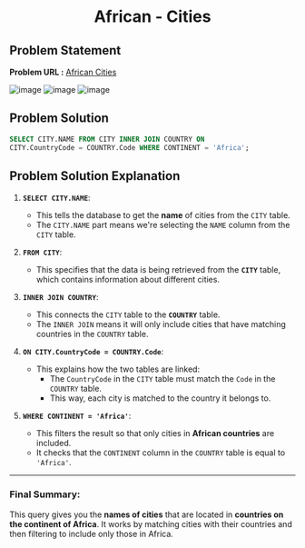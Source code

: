 <h1 align='center'>African - Cities</h1>

## Problem Statement

**Problem URL :** [African Cities](https://www.hackerrank.com/challenges/african-cities/problem?isFullScreen=true)

![image](https://github.com/user-attachments/assets/01534156-dc6e-4907-a0c5-80dfdd3ea3fc)
![image](https://github.com/user-attachments/assets/a2bcb456-d8b7-4481-b61e-86b6c8279f62)
![image](https://github.com/user-attachments/assets/8f904bca-85d4-440c-bae5-fba4ffc57f70)

## Problem Solution
```sql
SELECT CITY.NAME FROM CITY INNER JOIN COUNTRY ON 
CITY.CountryCode = COUNTRY.Code WHERE CONTINENT = 'Africa';
```

## Problem Solution Explanation

1. **`SELECT CITY.NAME`**:
   - This tells the database to get the **name** of cities from the `CITY` table.
   - The `CITY.NAME` part means we're selecting the `NAME` column from the `CITY` table.

2. **`FROM CITY`**:
   - This specifies that the data is being retrieved from the **`CITY`** table, which contains information about different cities.

3. **`INNER JOIN COUNTRY`**:
   - This connects the `CITY` table to the **`COUNTRY`** table.
   - The `INNER JOIN` means it will only include cities that have matching countries in the `COUNTRY` table.

4. **`ON CITY.CountryCode = COUNTRY.Code`**:
   - This explains how the two tables are linked: 
     - The `CountryCode` in the `CITY` table must match the `Code` in the `COUNTRY` table.
     - This way, each city is matched to the country it belongs to.

5. **`WHERE CONTINENT = 'Africa'`**:
   - This filters the result so that only cities in **African countries** are included.
   - It checks that the `CONTINENT` column in the `COUNTRY` table is equal to `'Africa'`.

---

### Final Summary:
This query gives you the **names of cities** that are located in **countries on the continent of Africa**. It works by matching cities with their countries and then filtering to include only those in Africa.
